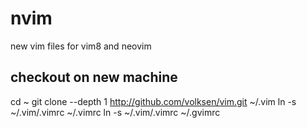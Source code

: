 # nvim
new vim files for vim8 and neovim


## checkout on new machine

cd ~
git clone --depth 1 http://github.com/volksen/vim.git ~/.vim
ln -s ~/.vim/.vimrc ~/.vimrc
ln -s ~/.vim/.vimrc ~/.gvimrc
